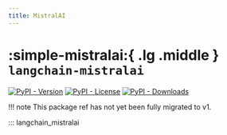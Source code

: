 ```yaml
---
title: MistralAI
---
```


# :simple-mistralai:{ .lg .middle } `langchain-mistralai`

[![PyPI - Version](https://img.shields.io/pypi/v/langchain-mistralai?label=%20)](https://pypi.org/project/langchain-mistralai/#history)
[![PyPI - License](https://img.shields.io/pypi/l/langchain-mistralai)](https://opensource.org/licenses/MIT)
[![PyPI - Downloads](https://img.shields.io/pepy/dt/langchain-mistralai)](https://pypistats.org/packages/langchain-mistralai)

!!! note
    This package ref has not yet been fully migrated to v1.

::: langchain_mistralai
